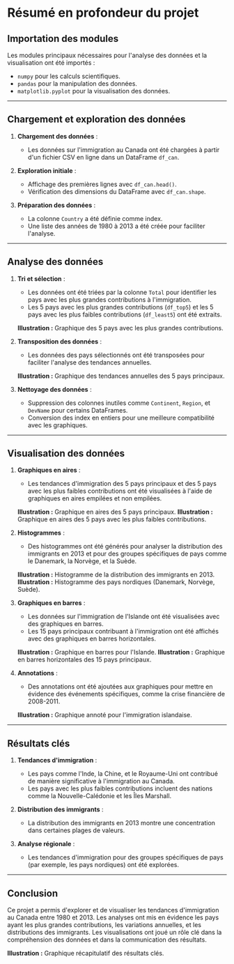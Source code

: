 # Résumé en profondeur du projet

## Importation des modules
Les modules principaux nécessaires pour l'analyse des données et la visualisation ont été importés :
- `numpy` pour les calculs scientifiques.
- `pandas` pour la manipulation des données.
- `matplotlib.pyplot` pour la visualisation des données.

---

## Chargement et exploration des données
1. **Chargement des données** :
    - Les données sur l'immigration au Canada ont été chargées à partir d'un fichier CSV en ligne dans un DataFrame `df_can`.

2. **Exploration initiale** :
    - Affichage des premières lignes avec `df_can.head()`.
    - Vérification des dimensions du DataFrame avec `df_can.shape`.

3. **Préparation des données** :
    - La colonne `Country` a été définie comme index.
    - Une liste des années de 1980 à 2013 a été créée pour faciliter l'analyse.

---

## Analyse des données
1. **Tri et sélection** :
    - Les données ont été triées par la colonne `Total` pour identifier les pays avec les plus grandes contributions à l'immigration.
    - Les 5 pays avec les plus grandes contributions (`df_top5`) et les 5 pays avec les plus faibles contributions (`df_least5`) ont été extraits.

    **Illustration :** Graphique des 5 pays avec les plus grandes contributions.

2. **Transposition des données** :
    - Les données des pays sélectionnés ont été transposées pour faciliter l'analyse des tendances annuelles.

    **Illustration :** Graphique des tendances annuelles des 5 pays principaux.

3. **Nettoyage des données** :
    - Suppression des colonnes inutiles comme `Continent`, `Region`, et `DevName` pour certains DataFrames.
    - Conversion des index en entiers pour une meilleure compatibilité avec les graphiques.

---

## Visualisation des données
1. **Graphiques en aires** :
    - Les tendances d'immigration des 5 pays principaux et des 5 pays avec les plus faibles contributions ont été visualisées à l'aide de graphiques en aires empilées et non empilées.

    **Illustration :** Graphique en aires des 5 pays principaux.
    **Illustration :** Graphique en aires des 5 pays avec les plus faibles contributions.

2. **Histogrammes** :
    - Des histogrammes ont été générés pour analyser la distribution des immigrants en 2013 et pour des groupes spécifiques de pays comme le Danemark, la Norvège, et la Suède.

    **Illustration :** Histogramme de la distribution des immigrants en 2013.
    **Illustration :** Histogramme des pays nordiques (Danemark, Norvège, Suède).

3. **Graphiques en barres** :
    - Les données sur l'immigration de l'Islande ont été visualisées avec des graphiques en barres.
    - Les 15 pays principaux contribuant à l'immigration ont été affichés avec des graphiques en barres horizontales.

    **Illustration :** Graphique en barres pour l'Islande.
    **Illustration :** Graphique en barres horizontales des 15 pays principaux.

4. **Annotations** :
    - Des annotations ont été ajoutées aux graphiques pour mettre en évidence des événements spécifiques, comme la crise financière de 2008-2011.

    **Illustration :** Graphique annoté pour l'immigration islandaise.

---

## Résultats clés
1. **Tendances d'immigration** :
    - Les pays comme l'Inde, la Chine, et le Royaume-Uni ont contribué de manière significative à l'immigration au Canada.
    - Les pays avec les plus faibles contributions incluent des nations comme la Nouvelle-Calédonie et les Îles Marshall.

2. **Distribution des immigrants** :
    - La distribution des immigrants en 2013 montre une concentration dans certaines plages de valeurs.

3. **Analyse régionale** :
    - Les tendances d'immigration pour des groupes spécifiques de pays (par exemple, les pays nordiques) ont été explorées.

---

## Conclusion
Ce projet a permis d'explorer et de visualiser les tendances d'immigration au Canada entre 1980 et 2013. Les analyses ont mis en évidence les pays ayant les plus grandes contributions, les variations annuelles, et les distributions des immigrants. Les visualisations ont joué un rôle clé dans la compréhension des données et dans la communication des résultats.

**Illustration :** Graphique récapitulatif des résultats clés.